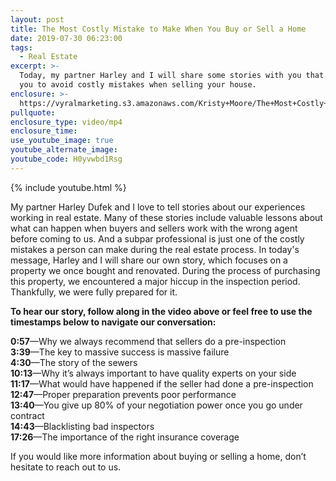 ```yaml
---
layout: post
title: The Most Costly Mistake to Make When You Buy or Sell a Home
date: 2019-07-30 06:23:00
tags:
  - Real Estate
excerpt: >-
  Today, my partner Harley and I will share some stories with you that will help
  you to avoid costly mistakes when selling your house.
enclosure: >-
  https://vyralmarketing.s3.amazonaws.com/Kristy+Moore/The+Most+Costly+Mistake+to+Make+When+You+Buy+or+Sell+a+Home.mp4
pullquote:
enclosure_type: video/mp4
enclosure_time:
use_youtube_image: true
youtube_alternate_image:
youtube_code: H0yvwbd1Rsg
---
```


{% include youtube.html %}

My partner Harley Dufek and I love to tell stories about our experiences working in real estate. Many of these stories include valuable lessons about what can happen when buyers and sellers work with the wrong agent before coming to us. And a subpar professional is just one of the costly mistakes a person can make during the real estate process. In today's message, Harley and I will share our own story, which focuses on a property we once bought and renovated. During the process of purchasing this property, we encountered a major hiccup in the inspection period. Thankfully, we were fully prepared for it.

**To hear our story, follow along in the video above or feel free to use the timestamps below to navigate our conversation:**

**0:57**—Why we always recommend that sellers do a pre-inspection<br>**3:39**—The key to massive success is massive failure<br>**4:30**—The story of the sewers<br>**10:13**—Why it’s always important to have quality experts on your side<br>**11:17**—What would have happened if the seller had done a pre-inspection<br>**12:47**—Proper preparation prevents poor performance<br>**13:40**—You give up 80% of your negotiation power once you go under contract<br>**14:43**—Blacklisting bad inspectors<br>**17:26**—The importance of the right insurance coverage

If you would like more information about buying or selling a home, don’t hesitate to reach out to us.<br>&nbsp;
